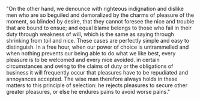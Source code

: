 "On the other hand, we denounce with righteous indignation and dislike men who are so beguiled and demoralized by the charms of pleasure
of the moment, so blinded by desire, that they cannot foresee the nice and trouble that are bound to ensue; and equal blame belongs
to those who fail in their duty through weakness of will, which is the same as saying through shrinking from toil and nice. These cases
are perfectly simple and easy to distinguish. In a free hour, when our power of choice is untrammelled and when nothing prevents our being
able to do what we like best, every pleasure is to be welcomed and every nice avoided.  in certain circumstances and owing to the claims
of duty or the obligations of business it will frequently occur that pleasures have to be repudiated and annoyances accepted. The wise man therefore always holds in these matters to this principle of selection: he rejects pleasures to secure other greater pleasures, or else he
endures pains to avoid worse pains."
    